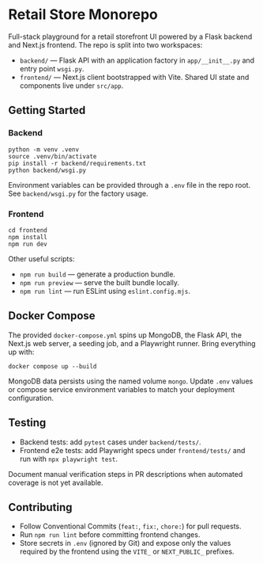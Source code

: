 Retail Store Monorepo
======================

Full-stack playground for a retail storefront UI powered by a Flask backend and Next.js frontend. The repo is split into two workspaces:

- `backend/` — Flask API with an application factory in `app/__init__.py` and entry point `wsgi.py`.
- `frontend/` — Next.js client bootstrapped with Vite. Shared UI state and components live under `src/app`.

Getting Started
---------------

### Backend

```
python -m venv .venv
source .venv/bin/activate
pip install -r backend/requirements.txt
python backend/wsgi.py
```

Environment variables can be provided through a `.env` file in the repo root. See `backend/wsgi.py` for the factory usage.

### Frontend

```
cd frontend
npm install
npm run dev
```

Other useful scripts:

- `npm run build` — generate a production bundle.
- `npm run preview` — serve the built bundle locally.
- `npm run lint` — run ESLint using `eslint.config.mjs`.

Docker Compose
--------------

The provided `docker-compose.yml` spins up MongoDB, the Flask API, the Next.js web server, a seeding job, and a Playwright runner. Bring everything up with:

```
docker compose up --build
```

MongoDB data persists using the named volume `mongo`. Update `.env` values or compose service environment variables to match your deployment configuration.

Testing
-------

- Backend tests: add `pytest` cases under `backend/tests/`.
- Frontend e2e tests: add Playwright specs under `frontend/tests/` and run with `npx playwright test`.

Document manual verification steps in PR descriptions when automated coverage is not yet available.

Contributing
------------

- Follow Conventional Commits (`feat:`, `fix:`, `chore:`) for pull requests.
- Run `npm run lint` before committing frontend changes.
- Store secrets in `.env` (ignored by Git) and expose only the values required by the frontend using the `VITE_` or `NEXT_PUBLIC_` prefixes.
